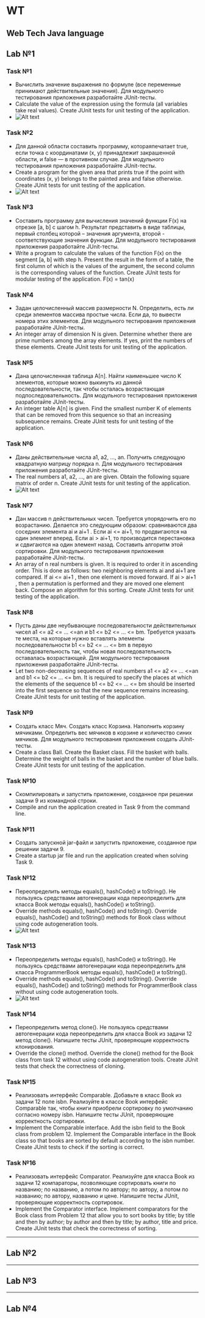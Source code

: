 # WT
 Web Tech Java language
---
## Lab №1
### Task №1
* Вычислить значение выражения по формуле (все переменные принимают действительные значения). 
Для модульного тестирования приложения разработайте JUnit-тесты.
* Calculate the value of the expression using the formula (all variables take real values). 
Create JUnit tests for unit testing of the application.
* ![Alt text](image.png)
### Task №2
* Для данной области составить программу, котораяпечатает true, если точка с координатами (х, у) принадлежит закрашенной области, и false — в противном случае. 
Для модульного тестирования приложения разработайте JUnit-тесты.
* Create a program for the given area that prints true if the point with coordinates (x, y) belongs to the painted area and false otherwise. 
Create JUnit tests for unit testing of the application.
* ![Alt text](image-1.png)
### Task №3
* Составить программу для вычисления значений функции F(x) на отрезке [а, b] с шагом h. Результат представить в виде таблицы, первый столбец которой – значения аргумента, второй - соответствующие значения функции.
Для модульного тестирования приложения разработайте JUnit-тесты.
* Write a program to calculate the values of the function F(x) on the segment [a, b] with step h. Present the result in the form of a table, the first column of which is the values of the argument, the second column is the corresponding values of the function.
Create JUnit tests for modular testing of the application.
F(x) = tan(x)
### Task №4
* Задан целочисленный массив размерности N.
Определить, есть ли среди элементов массива простые числа. Если да, то вывести номера этих элементов. 
Для модульного тестирования приложения разработайте JUnit-тесты.
* An integer array of dimension N is given.
Determine whether there are prime numbers among the array elements. If yes, print the numbers of these elements. 
Create JUnit tests for unit testing of the application.
### Task №5
* Дана целочисленная таблица А[n]. Найти наименьшее число K элементов, которые можно выкинуть из данной последовательности, так чтобы осталась возрастающая подпоследовательность. 
Для модульного тестирования приложения разработайте JUnit-тесты.
* An integer table A[n] is given. Find the smallest number K of elements that can be removed from this sequence so that an increasing subsequence remains. 
Create JUnit tests for unit testing of the application.
### Task №6
* Даны действительные числа a1, a2, …, an. Получить следующую квадратную матрицу порядка n. 
Для модульного тестирования приложения разработайте JUnit-тесты.
* The real numbers a1, a2, ..., an are given. Obtain the following square matrix of order n. 
Create JUnit tests for unit testing of the application.
* ![Alt text](image-2.png)
### Task №7
* Дан массив n действительных чисел. Требуется упорядочить его по возрастанию. 
Делается это следующим образом: сравниваются два соседних элемента ai и ai+1 . Если ai <= ai+1, то продвигаются на один элемент вперед. Если ai > ai+1, то производится перестановка и сдвигаются на один элемент назад. Составить алгоритм этой сортировки. 
Для модульного тестирования приложения разработайте JUnit-тесты.
* An array of n real numbers is given. It is required to order it in ascending order. 
This is done as follows: two neighboring elements ai and ai+1 are compared. If ai <= ai+1 , then one element is moved forward. If ai > ai+1 , then a permutation is performed and they are moved one element back. Compose an algorithm for this sorting. 
Create JUnit tests for unit testing of the application.
### Task №8
* Пусть даны две неубывающие последовательности действительных чисел a1 <= a2 <= … <=an и b1 <= b2 <= … <= bm. 
Требуется указать те места, на которые нужно вставлять элементы последовательности b1 <= b2 <= … <= bm в первую последовательность так, чтобы новая последовательность оставалась возрастающей. 
Для модульного тестирования приложения разработайте JUnit-тесты.
* Let two non-decreasing sequences of real numbers a1 <= a2 <= ... <=an and b1 <= b2 <= ... <= bm. 
It is required to specify the places at which the elements of the sequence b1 <= b2 <= ... <= bm should be inserted into the first sequence so that the new sequence remains increasing. 
Create JUnit tests for unit testing of the application.
### Task №9
* Создать класс Мяч. Создать класс Корзина. Наполнить корзину мячиками. Определить вес мячиков в корзине и количество синих мячиков. 
Для модульного тестирования приложения создать JUnit-тесты.
* Create a class Ball. Create the Basket class. Fill the basket with balls. Determine the weight of balls in the basket and the number of blue balls. 
Create JUnit tests for unit testing of the application.
### Task №10
* Скомпилировать и запустить приложение, созданное при решении задачи 9 из командной строки.
* Compile and run the application created in Task 9 from the command line.
### Task №11
* Создать запускной jar-файл и запустить приложение, созданное при решении задачи 9.
* Create a startup jar file and run the application created when solving Task 9.
### Task №12
* Переопределить методы equals(), hashCode() и toString().
Не пользуясь средствами автогенерации кода переопределить для класса Book методы equals(), hashCode() и toString().
* Override methods equals(), hashCode() and toString().
Override equals(), hashCode() and toString() methods for Book class without using code autogeneration tools.
* ![Alt text](image-3.png)
### Task №13
* Переопределить методы equals(), hashCode() и toString().
Не пользуясь средствами автогенерации кода переопределить для класса ProgrammerBook методы equals(), hashCode() и toString().
* Override methods equals(), hashCode() and toString().
Override equals(), hashCode() and toString() methods for ProgrammerBook class without using code autogeneration tools.
* ![Alt text](image-4.png)
### Task №14
* Переопределить метод clone(). Не пользуясь средствами автогенерации кода переопределить для класса Book из задачи 12 метод clone(). 
Напишите тесты JUnit, проверяющие корректность клонирования.
* Override the clone() method. Override the clone() method for the Book class from task 12 without using code autogeneration tools. 
Create JUnit tests that check the correctness of cloning.
### Task №15
* Реализовать интерфейс Comparable.
Добавьте в класс Book из задачи 12 поле isbn. Реализуйте в классе Book интерфейс Comparable так, чтобы книги приобрели сортировку по умолчанию согласно номеру isbn. 
Напишите тесты JUnit, проверяющие корректность сортировки.
* Implement the Comparable interface.
Add the isbn field to the Book class from problem 12. Implement the Comparable interface in the Book class so that books are sorted by default according to the isbn number. 
Create JUnit tests to check if the sorting is correct.
### Task №16
* Реализовать интерфейс Comparator.
Реализуйте для класса Book из задачи 12 компараторы, позволяющие сортировать книги по названию; по названию, а потом по автору; по автору, а потом по названию; по автору, названию и цене. 
Напишите тесты JUnit, проверяющие корректность сортировок.
* Implement the Comparator interface.
Implement comparators for the Book class from Problem 12 that allow you to sort books by title; by title and then by author; by author and then by title; by author, title and price. 
Create JUnit tests that check the correctness of sorting.
---
## Lab №2
---
## Lab №3
---
## Lab №4
